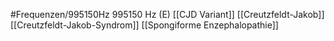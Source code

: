 #Frequenzen/995150Hz
995150 Hz (E)
[[CJD Variant]]
[[Creutzfeldt-Jakob]]
[[Creutzfeldt-Jakob-Syndrom]]
[[Spongiforme Enzephalopathie]]